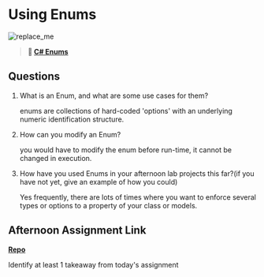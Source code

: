 # Using Enums

![replace_me](https://codeworks.blob.core.windows.net/public/assets/img/illustrations/placeholder.svg)

> **📖 [C# Enums](https://codeworksacademy.com/fs-student-guide/resources/wk10/03-Enums)**

## Questions

1. What is an Enum, and what are some use cases for them?

    enums are collections of hard-coded 'options' with an underlying numeric identification structure. 

2. How can you modify an Enum?

    you would have to modify the enum before run-time, it cannot be changed in execution.

3. How have you used Enums in your afternoon lab projects this far?(if you have not yet, give an example of how you could)

    Yes frequently, there are lots of times where you want to enforce several types or options to a property of your class or models. 

## Afternoon Assignment Link

**[Repo](https://github.com/JakeCarp/<ASSIGNMENT_REPO>)**

Identify at least 1 takeaway from today's assignment
